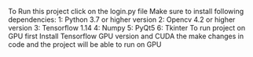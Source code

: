 To Run this project click on the login.py file
Make sure to install following dependencies:
1: Python 3.7 or higher version
2: Opencv 4.2 or higher version
3: Tensorflow 1.14
4: Numpy
5: PyQt5
6: Tkinter
To run project on GPU first Install Tensorflow GPU version and CUDA the make changes in code and the project will be able to run on GPU